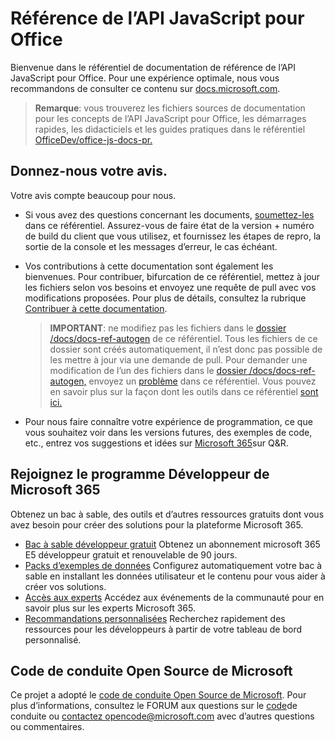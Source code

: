 # <a name="office-javascript-api-reference"></a>Référence de l’API JavaScript pour Office

Bienvenue dans le référentiel de documentation de référence de l’API JavaScript pour Office. Pour une expérience optimale, nous vous recommandons de consulter ce contenu sur [docs.microsoft.com](https://docs.microsoft.com/javascript/api/overview/office).

> **Remarque**: vous trouverez les fichiers sources de documentation pour les concepts de l’API JavaScript pour Office, les démarrages rapides, les didacticiels et les guides pratiques dans le référentiel [OfficeDev/office-js-docs-pr.](https://github.com/OfficeDev/office-js-docs-pr)

## <a name="give-us-your-feedback"></a>Donnez-nous votre avis.

Votre avis compte beaucoup pour nous.

* Si vous avez des questions concernant les documents, [soumettez-les](https://github.com/OfficeDev/office-js-docs-reference/issues) dans ce référentiel. Assurez-vous de faire état de la version + numéro de build du client que vous utilisez, et fournissez les étapes de repro, la sortie de la console et les messages d’erreur, le cas échéant.

* Vos contributions à cette documentation sont également les bienvenues. Pour contribuer, bifurcation de ce référentiel, mettez à jour les fichiers selon vos besoins et envoyez une requête de pull avec vos modifications proposées. Pour plus de détails, consultez la rubrique [Contribuer à cette documentation](Contributing.md).

    > **IMPORTANT**: ne modifiez pas les fichiers dans le [dossier /docs/docs-ref-autogen](https://github.com/OfficeDev/office-js-docs-reference/tree/master/docs/docs-ref-autogen) de ce référentiel. Tous les fichiers de ce dossier sont créés automatiquement, il n’est donc pas possible de les mettre à jour via une demande de pull. Pour demander une modification de l’un des fichiers dans le [dossier /docs/docs-ref-autogen,](https://github.com/OfficeDev/office-js-docs-reference/tree/master/docs/docs-ref-autogen) envoyez un [problème](https://github.com/OfficeDev/office-js-docs-reference/issues) dans ce référentiel. Vous pouvez en savoir plus sur la façon dont les outils dans ce référentiel [sont ici.](https://github.com/OfficeDev/office-js-docs-reference/blob/master/DocumentationToolingNotes.md)

* Pour nous faire connaître votre expérience de programmation, ce que vous souhaitez voir dans les versions futures, des exemples de code, etc., entrez vos suggestions et idées sur [Microsoft 365](https://docs.microsoft.com/answers/products/m365)sur Q&R.

## <a name="join-the-microsoft-365-developer-program"></a>Rejoignez le programme Développeur de Microsoft 365

Obtenez un bac à sable, des outils et d’autres ressources gratuits dont vous avez besoin pour créer des solutions pour la plateforme Microsoft 365.

* [Bac à sable développeur gratuit](https://developer.microsoft.com/microsoft-365/dev-program#Subscription) Obtenez un abonnement microsoft 365 E5 développeur gratuit et renouvelable de 90 jours.
* [Packs d’exemples de données](https://developer.microsoft.com/microsoft-365/dev-program#Sample) Configurez automatiquement votre bac à sable en installant les données utilisateur et le contenu pour vous aider à créer vos solutions.
* [Accès aux experts](https://developer.microsoft.com/microsoft-365/dev-program#Experts) Accédez aux événements de la communauté pour en savoir plus sur les experts Microsoft 365.
* [Recommandations personnalisées](https://developer.microsoft.com/microsoft-365/dev-program#Recommendations) Recherchez rapidement des ressources pour les développeurs à partir de votre tableau de bord personnalisé.


## <a name="microsoft-open-source-code-of-conduct"></a>Code de conduite Open Source de Microsoft

Ce projet a adopté le [code de conduite Open Source de Microsoft](https://opensource.microsoft.com/codeofconduct/).
Pour plus d’informations, consultez le FORUM aux questions sur le [code](https://opensource.microsoft.com/codeofconduct/faq/)de conduite ou [contactez opencode@microsoft.com](mailto:opencode@microsoft.com) avec d’autres questions ou commentaires.
